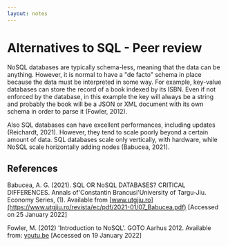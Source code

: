 ```yaml
---
layout: notes
---
```

# Alternatives to SQL - Peer review

NoSQL databases are typically schema-less, meaning that the data can be anything. However, it is normal to have a "de facto" schema in place because the data must be interpreted in some way. For example, key-value databases can store the record of a book indexed by its ISBN. Even if not enforced by the database, in this example the key will always be a string and probably the book will be a JSON or XML document with its own schema in order to parse it (Fowler, 2012).

Also SQL databases can have excellent performances, including updates (Reichardt, 2021). However, they tend to scale poorly beyond a certain amount of data. SQL databases scale only vertically, with hardware, while NoSQL scale horizontally adding nodes (Babucea, 2021).

## References

Babucea, A. G. (2021). SQL OR NoSQL DATABASES? CRITICAL DIFFERENCES. Annals of'Constantin Brancusi'University of Targu-Jiu. Economy Series, (1). Available from [www.utgjiu.ro](https://www.utgjiu.ro/revista/ec/pdf/2021-01/07_Babucea.pdf) [Accessed on 25 January 2022]

Fowler, M. (2012) 'Introduction to NoSQL'. GOTO Aarhus 2012. Available from: [youtu.be](https://youtu.be/qI_g07C_Q5I) [Accessed on 19 January 2022]
